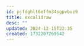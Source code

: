 ```yaml
---
id: pjfdghlt6effm34sgpvbuz9
title: excalidraw
desc: ""
updated: 2024-12-15T22:35
created: 1732207269542
---
```

